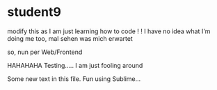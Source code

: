 # student9
modify this as I am just 
learning how to code 
!
!
I have no idea what I'm doing
me too, mal sehen was mich erwartet

so, nun per Web/Frontend

HAHAHAHA
Testing.....
I am just fooling around

Some new text in this file.  Fun using Sublime...
